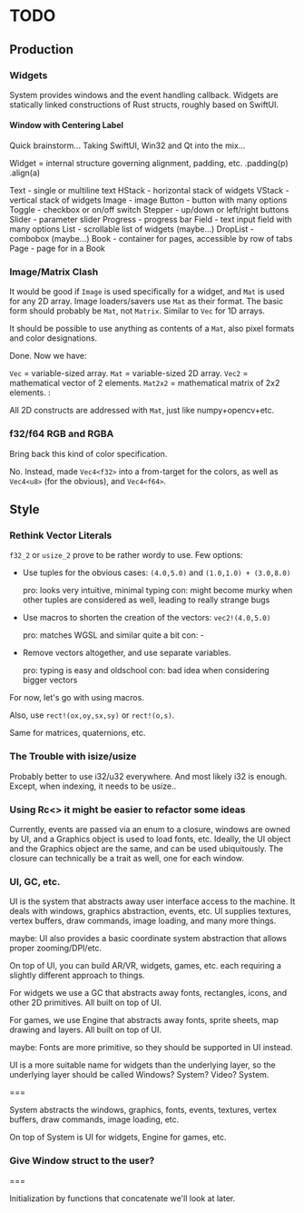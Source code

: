 # TODO

## Production

### Widgets

System provides windows and the event handling callback.
Widgets are statically linked constructions of Rust structs, roughly based on SwiftUI.

#### Window with Centering Label

Quick brainstorm... Taking SwiftUI, Win32 and Qt into the mix...

Widget = internal structure governing alignment, padding, etc.
    .padding(p)
    .align(a)

Text - single or multiline text
HStack - horizontal stack of widgets
VStack - vertical stack of widgets
Image - image
Button - button with many options
Toggle - checkbox or on/off switch
Stepper - up/down or left/right buttons
Slider - parameter slider
Progress - progress bar
Field - text input field with many options
List - scrollable list of widgets (maybe...)
DropList - combobox (maybe...)
Book - container for pages, accessible by row of tabs
Page - page for in a Book

### Image/Matrix Clash

It would be good if `Image` is used specifically for a widget, and `Mat` is used for any 2D array. Image loaders/savers use `Mat` as their format. The basic form should probably be `Mat`, not `Matrix`. Similar to `Vec` for 1D arrays.

It should be possible to use anything as contents of a `Mat`, also pixel formats and color designations.

Done. Now we have:

`Vec` = variable-sized array.
`Mat` = variable-sized 2D array.
`Vec2` = mathematical vector of 2 elements.
`Mat2x2` = mathematical matrix of 2x2 elements.
:

All 2D constructs are addressed with `Mat`, just like numpy+opencv+etc.

### f32/f64 RGB and RGBA

Bring back this kind of color specification.

No. Instead, made `Vec4<f32>` into a from-target for the colors, as well as `Vec4<u8>` (for the obvious), and `Vec4<f64>`.

## Style

### Rethink Vector Literals

`f32_2` or `usize_2` prove to be rather wordy to use. Few options:

- Use tuples for the obvious cases: `(4.0,5.0)` and `(1.0,1.0) + (3.0,8.0)`

    pro: looks very intuitive, minimal typing
    con: might become murky when other tuples are considered as well, leading to really strange bugs

- Use macros to shorten the creation of the vectors: `vec2!(4.0,5.0)`

    pro: matches WGSL and similar quite a bit
    con: -

- Remove vectors altogether, and use separate variables.

    pro: typing is easy and oldschool
    con: bad idea when considering bigger vectors

For now, let's go with using macros.

Also, use `rect!(ox,oy,sx,sy)` or `rect!(o,s)`.

Same for matrices, quaternions, etc.

### The Trouble with isize/usize

Probably better to use i32/u32 everywhere. And most likely i32 is enough. Except, when indexing, it needs to be usize..

### Using Rc<> it might be easier to refactor some ideas

Currently, events are passed via an enum to a closure, windows are owned by UI, and a Graphics object is used to load fonts, etc. Ideally, the UI object and the Graphics object are the same, and can be used ubiquitously. The closure can technically be a trait as well, one for each window.

### UI, GC, etc.

UI is the system that abstracts away user interface access to the machine. It deals with windows, graphics abstraction, events, etc. UI supplies textures, vertex buffers, draw commands, image loading, and many more things.

maybe: UI also provides a basic coordinate system abstraction that allows proper zooming/DPI/etc.

On top of UI, you can build AR/VR, widgets, games, etc. each requiring a slightly different approach to things.

For widgets we use a GC that abstracts away fonts, rectangles, icons, and other 2D primitives. All built on top of UI.

For games, we use Engine that abstracts away fonts, sprite sheets, map drawing and layers. All built on top of UI.

maybe: Fonts are more primitive, so they should be supported in UI instead.

UI is a more suitable name for widgets than the underlying layer, so the underlying layer should be called Windows? System? Video? System.

===

System abstracts the windows, graphics, fonts, events, textures, vertex buffers, draw commands, image loading, etc.

On top of System is UI for widgets, Engine for games, etc.

### Give Window struct to the user?

===

Initialization by functions that concatenate we'll look at later.